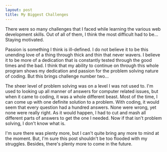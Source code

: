```yaml
---
layout: post
title: My Biggest Challenges
---
```

There were so many challenges that I faced while learning the various web development skills. Out of all of them, I think the most difficult had to be... Staying motivated.

Passion is something I think is ill-defined. I do not believe it to be this unending love of a thing through thick and thin that never wavers. I believe it to be more of a dedication that is constantly tested through the good times and the bad. I think that my ability to continue on through this whole program shows my dedication and passion for the problem solving nature of coding. But this brings challenge number two...

The sheer level of problem solving was on a level I was not used to. I'm used to looking up all manner of answers for computer related issues, but when it came to coding, it was a whole different beast. Most of the time, I can come up with one definite solution to a problem. With coding, it would seem that every question had a hundred answers. None were wrong, yet none were really right. As it would happen, I had to cut and mash all different parts of answers to get the one I needed. Now if that isn't problem solving, I don't know what is.

I'm sure there was plenty more, but I can't quite bring any more to mind at the moment. But, I'm sure this post shouldn't be too flooded with my struggles. Besides, there's plenty more to come in the future.
